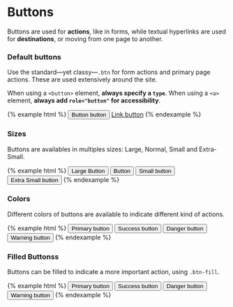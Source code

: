 # Buttons

Buttons are used for **actions**, like in forms, while textual hyperlinks are used for **destinations**, or moving from one page to another.

### Default buttons

Use the standard—yet classy—`.btn` for form actions and primary page actions. These are used extensively around the site.

When using a `<button>` element, **always specify a `type`**. When using a `<a>` element, **always add `role="button"` for accessibility**.

{% example html %}
<button class="btn btn-default" type="button">Button button</button>
<a class="btn btn-default" href="#" role="button">Link button</a>
{% endexample %}

### Sizes

Buttons are availables in multiples sizes: Large, Normal, Small and Extra-Small.

{% example html %}
<button class="btn btn-default btn-lg" type="button">Large Button</button>
<button class="btn btn-default" type="button">Button</button>
<button class="btn btn-default btn-sm" type="button">Small button</button>
<button class="btn btn-default btn-xs" type="button">Extra Small button</button>
{% endexample %}

### Colors

Different colors of buttons are available to indicate different kind of actions.

{% example html %}
<button class="btn btn-primary" type="button">Primary button</button>
<button class="btn btn-success" type="button">Success button</button>
<button class="btn btn-danger" type="button">Danger button</button>
<button class="btn btn-warning" type="button">Warning button</button>
{% endexample %}

### Filled Buttonss

Buttons can be filled to indicate a more important action, using `.btn-fill`.

{% example html %}
<button class="btn btn-primary btn-fill" type="button">Primary button</button>
<button class="btn btn-success btn-fill" type="button">Success button</button>
<button class="btn btn-danger btn-fill" type="button">Danger button</button>
<button class="btn btn-warning btn-fill" type="button">Warning button</button>
{% endexample %}
